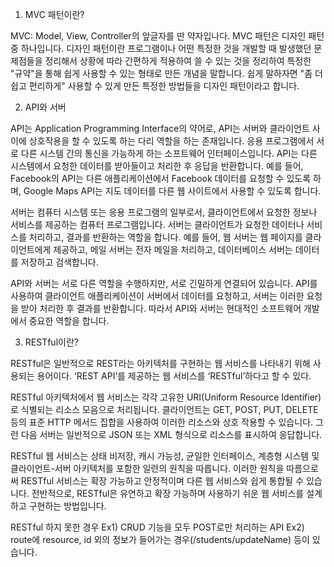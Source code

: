1. MVC 패턴이란?

MVC: Model, View, Controller의 앞글자를 딴 약자입나다. 
MVC 패턴은 디자인 패턴 중 하나입니다. 
디자인 패턴이란 프로그램이나 어떤 특정한 것을 개발할 때 발생했던 문제점들을 정리해서 상황에 따라 간편하게 적용하여 쓸 수 있는 것을 정리하여 특정한 "규약"을 통해 쉽게 사용할 수 있는 형태로 만든 개념을 말합니다. 
쉽게 말하자면 "좀 더 쉽고 편리하게" 사용할 수 있게 만든 특정한 방법들을 디자인 패턴이라고 합니다.

2. API와 서버

API는 Application Programming Interface의 약어로, 
API는 서버와 클라이언트 사이에 상호작용을 할 수 있도록 하는 다리 역할을 하는 존재입니다.
응용 프로그램에서 서로 다른 시스템 간의 통신을 가능하게 하는 소프트웨어 인터페이스입니다.
API는 다른 시스템에서 요청한 데이터를 받아들이고 처리한 후 응답을 반환합니다.
예를 들어, Facebook의 API는 다른 애플리케이션에서 Facebook 데이터를 요청할 수 있도록 하며,
Google Maps API는 지도 데이터를 다른 웹 사이트에서 사용할 수 있도록 합니다.

서버는 컴퓨터 시스템 또는 응용 프로그램의 일부로서, 클라이언트에서 요청한 정보나 서비스를 제공하는 컴퓨터 프로그램입니다. 서버는 클라이언트가 요청한 데이터나 서비스를 처리하고, 결과를 반환하는 역할을 합니다.
예를 들어, 웹 서버는 웹 페이지를 클라이언트에게 제공하고, 메일 서버는 전자 메일을 처리하고,
데이터베이스 서버는 데이터를 저장하고 검색합니다.

API와 서버는 서로 다른 역할을 수행하지만, 서로 긴밀하게 연결되어 있습니다. API를 사용하여 클라이언트 애플리케이션이 서버에서 데이터를 요청하고, 서버는 이러한 요청을 받아 처리한 후 결과를 반환합니다. 
따라서 API와 서버는 현대적인 소프트웨어 개발에서 중요한 역할을 합니다.

3. RESTful이란?

RESTful은 일반적으로 REST라는 아키텍처를 구현하는 웹 서비스를 나타내기 위해 사용되는 용어이다.
‘REST API’를 제공하는 웹 서비스를 ‘RESTful’하다고 할 수 있다.

RESTful 아키텍처에서 웹 서비스는
각각 고유한 URI(Uniform Resource Identifier)로 식별되는 리소스 모음으로 처리됩니다.
클라이언트는 GET, POST, PUT, DELETE 등의 표준 HTTP 메서드 집합을 사용하여
이러한 리소스와 상호 작용할 수 있습니다.
그런 다음 서버는 일반적으로 JSON 또는 XML 형식으로 리소스를 표시하여 응답합니다.

RESTful 웹 서비스는 상태 비저장, 캐시 가능성, 균일한 인터페이스, 계층형 시스템 및 클라이언트-서버 아키텍처를 포함한 일련의 원칙을 따릅니다.
이러한 원칙을 따름으로써 RESTful 서비스는 확장 가능하고 안정적이며 다른 웹 서비스와 쉽게 통합될 수 있습니다.
전반적으로, RESTful은 유연하고 확장 가능하며 사용하기 쉬운 웹 서비스를 설계하고 구현하는 방법입니다.

RESTful 하지 못한 경우
Ex1) CRUD 기능을 모두 POST로만 처리하는 API
Ex2) route에 resource, id 외의 정보가 들어가는 경우(/students/updateName) 등이 있습니다.